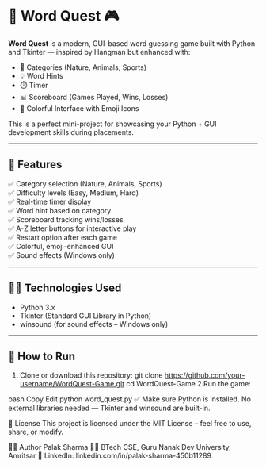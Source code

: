 # 🧠 Word Quest 🎮

**Word Quest** is a modern, GUI-based word guessing game built with Python and Tkinter — inspired by Hangman but enhanced with:
- 🎯 Categories (Nature, Animals, Sports)
- 💡 Word Hints
- ⏱️ Timer
- 📊 Scoreboard (Games Played, Wins, Losses)
- 🎨 Colorful Interface with Emoji Icons

This is a perfect mini-project for showcasing your Python + GUI development skills during placements.

---

## 🚀 Features

✅ Category selection (Nature, Animals, Sports)  
✅ Difficulty levels (Easy, Medium, Hard)  
✅ Real-time timer display  
✅ Word hint based on category  
✅ Scoreboard tracking wins/losses  
✅ A-Z letter buttons for interactive play  
✅ Restart option after each game  
✅ Colorful, emoji-enhanced GUI  
✅ Sound effects (Windows only)

---

## 🧑‍💻 Technologies Used

- Python 3.x  
- Tkinter (Standard GUI Library in Python)  
- winsound (for sound effects – Windows only)

---

## 🔧 How to Run

1. Clone or download this repository:
git clone https://github.com/your-username/WordQuest-Game.git
cd WordQuest-Game
2.Run the game:

bash
Copy
Edit
python word_quest.py
✅ Make sure Python is installed. No external libraries needed — Tkinter and winsound are built-in.

📄 License
This project is licensed under the MIT License – feel free to use, share, or modify.

🙋‍♀️ Author
Palak Sharma
👩‍🎓 BTech CSE, Guru Nanak Dev University, Amritsar
🔗 LinkedIn: linkedin.com/in/palak-sharma-450b11289
